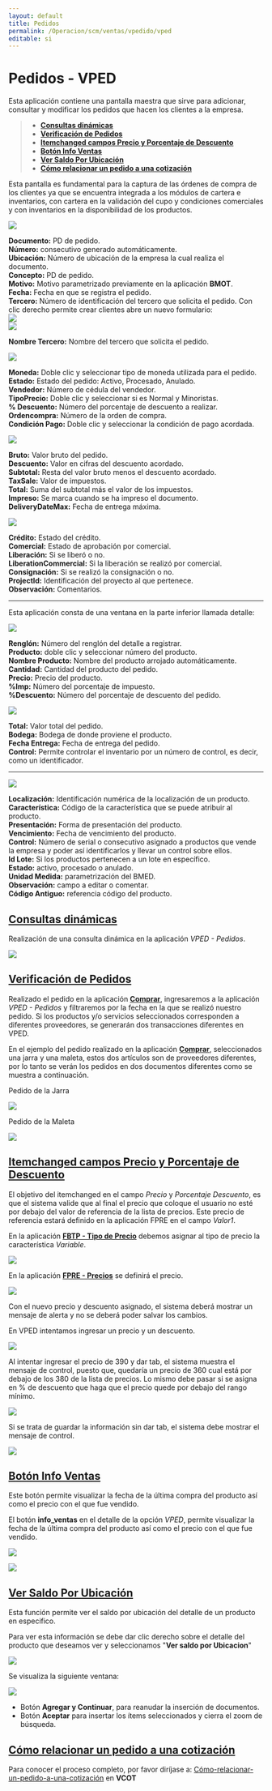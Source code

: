 ```yaml
---
layout: default
title: Pedidos
permalink: /Operacion/scm/ventas/vpedido/vped
editable: si
---
```


# Pedidos - VPED


Esta aplicación contiene una pantalla maestra que sirve para adicionar, consultar y modificar los pedidos que hacen los clientes a la empresa.


>+ [**Consultas dinámicas**](http://docs.oasiscom.com/Operacion/scm/ventas/vpedido/vped#consultas-dinámicas)
>+ [**Verificación de Pedidos**](http://docs.oasiscom.com/Operacion/scm/ventas/vpedido/vped#verificación-de-pedidos)
>+ [**Itemchanged campos Precio y Porcentaje de Descuento**](http://docs.oasiscom.com/Operacion/scm/ventas/vpedido/vped#itemchanged-campos-precio-y-porcentaje-de-descuento)
>+ [**Botón Info Ventas**](http://docs.oasiscom.com/Operacion/scm/ventas/vpedido/vped#botón-info-ventas)
>+ [**Ver Saldo Por Ubicación**](http://docs.oasiscom.com/Operacion/scm/ventas/vpedido/vped#ver-saldo-por-ubicación)  
>+ [**Cómo relacionar un pedido a una cotización**](http://docs.oasiscom.com/Operacion/scm/ventas/vpedido/vped#cómo-relacionar-un-pedido-a-una-cotización)



Esta pantalla es fundamental para la captura de las órdenes de compra de los clientes ya que se encuentra integrada a los módulos de cartera e inventarios, con cartera en la validación del cupo y condiciones comerciales y con inventarios en la disponibilidad de los productos.  


![](vped1.png)


**Documento:** PD de pedido.  
**Número:** consecutivo generado automáticamente.  
**Ubicación:** Número de ubicación de la empresa la cual realiza el documento.  
**Concepto:** PD de pedido.  
**Motivo:** Motivo parametrizado previamente en la aplicación **BMOT**.  
**Fecha:** Fecha en que se registra el pedido.  
**Tercero:** Número de identificación del tercero que solicita el pedido. Con clic derecho permite crear clientes abre un nuevo formulario:  
![](vped51.png)  
![](vped52.png)  

**Nombre Tercero:** Nombre del tercero que solicita el pedido.  


![](vped2.png)

**Moneda:** Doble clic y seleccionar tipo de moneda utilizada para el pedido.  
**Estado:** Estado del pedido: Activo, Procesado, Anulado.  
**Vendedor:** Número de cédula del vendedor.  
**TipoPrecio:** Doble clic y seleccionar si es Normal y Minoristas.  
**% Descuento:** Número del porcentaje de descuento a realizar.  
**Ordencompra:** Número de la orden de compra.  
**Condición Pago:** Doble clic y seleccionar la condición de pago acordada.  

![](vped3.png)

**Bruto:** Valor bruto del pedido.  
**Descuento:** Valor en cifras del descuento acordado.  
**Subtotal:** Resta del valor bruto menos el descuento acordado.  
**TaxSale:** Valor de impuestos.  
**Total:** Suma del subtotal más el valor de los impuestos.  
**Impreso:** Se marca cuando se ha impreso el documento.  
**DeliveryDateMax:** Fecha de entrega máxima.  

![](vped4.png)

**Crédito:** Estado del crédito.  
**Comercial:** Estado de aprobación por comercial.  
**Liberación:** Si se liberó o no.  
**LiberationCommercial:** Si la liberación se realizó por comercial.  
**Consignación:** Si se realizó la consignación o no.  
**ProjectId:** Identificación del proyecto al que pertenece.  
**Observación:** Comentarios.  
***************
Esta aplicación consta de una ventana en la parte inferior llamada detalle:

![](vped5.png)

**Renglón:** Número del renglón del detalle a registrar.  
**Producto:** doble clic y seleccionar número del producto.  
**Nombre Producto:** Nombre del producto arrojado automáticamente.  
**Cantidad:** Cantidad del producto del pedido.  
**Precio:** Precio del producto.  
**%Imp:** Número del porcentaje de impuesto.  
**%Descuento:** Número del porcentaje de descuento del pedido.  


![](vped6.png)

**Total:** Valor total del pedido.  
**Bodega:** Bodega de donde proviene el producto.  
**Fecha Entrega:** Fecha de entrega del pedido.  
**Control:** Permite controlar el inventario por un número de control, es decir, como un identificador.  

************
![](vped21.png)

**Localización:** Identificación numérica de la localización de un producto.  
**Característica:** Código de la característica que se puede atribuir al producto.  
**Presentación:** Forma de presentación del producto.  
**Vencimiento:** Fecha de vencimiento del producto.  
**Control:**  Número de serial o consecutivo asignado a productos que vende la empresa y 	poder así identificarlos y llevar un control sobre ellos.  
**Id Lote:** Si los productos pertenecen a un lote en específico.  
**Estado:**  activo, procesado o anulado.  
**Unidad Medida:** parametrización del BMED.   
**Observación:** campo a editar o comentar.  
**Código Antiguo:** referencia código del producto.  


## [Consultas dinámicas](http://docs.oasiscom.com/Operacion/scm/ventas/vpedido/vped#consultas-dinámicas)

Realización de una consulta dinámica en la aplicación _VPED - Pedidos_.  

![](vped7.png)

## [Verificación de Pedidos](http://docs.oasiscom.com/Operacion/scm/ventas/vpedido/vped#verificación-de-pedidos)

Realizado el pedido en la aplicación [**Comprar**](http://docs.oasiscom.com/Operacion/marketplace/comprar), ingresaremos a la aplicación _VPED - Pedidos_ y filtraremos por la fecha en la que se realizó nuestro pedido. Si los productos y/o servicios seleccionados corresponden a diferentes proveedores, se generarán dos transacciones diferentes en VPED.  

En el ejemplo del pedido realizado en la aplicación [**Comprar**](http://docs.oasiscom.com/Operacion/marketplace/comprar), seleccionados una jarra y una maleta, estos dos artículos son de proveedores diferentes, por lo tanto se verán los pedidos en dos documentos diferentes como se muestra a continuación.  

Pedido de la Jarra

![](vped8.png)

Pedido de la Maleta

![](vped9.png)


## [Itemchanged campos Precio y Porcentaje de Descuento](http://docs.oasiscom.com/Operacion/scm/ventas/vpedido/vped#itemchanged-campos-precio-y-porcentaje-de-descuento)


El objetivo del itemchanged en el campo _Precio_ y _Porcentaje Descuento_, es que el sistema valide que al final el precio que coloque el usuario no esté por debajo del valor de referencia de la lista de precios. Este precio de referencia estará definido  en la aplicación FPRE en el campo _Valor1_.  

En la aplicación [**FBTP - Tipo de Precio**](http://docs.oasiscom.com/Operacion/scm/facturacion/fbasica/fbtp) debemos asignar al tipo de precio la característica _Variable_.  

![](fbtp.png)

En la aplicación [**FPRE - Precios**](http://docs.oasiscom.com/Operacion/scm/facturacion/fprecio/fpre) se definirá el precio.  

![](fpre.png)

Con el nuevo precio y descuento asignado, el sistema deberá mostrar un mensaje de alerta y no se deberá poder salvar los cambios.  


En VPED intentamos ingresar un precio y un descuento.  

![](vped10.png)

Al intentar ingresar el precio de 390 y dar tab, el sistema muestra el mensaje de control, puesto que, quedaría un precio de 360 cual está por debajo de los 380 de la lista de precios. Lo mismo debe pasar si se asigna en % de descuento que haga que el precio quede por debajo del rango mínimo.  

![](vped11.png)

Si se trata de guardar la información sin dar tab, el sistema debe mostrar el mensaje de control.  

![](vped12.png)


## [**Botón Info Ventas**](http://docs.oasiscom.com/Operacion/scm/ventas/vpedido/vped#botón-info-ventas)

Este botón permite visualizar la fecha de la última compra del producto así como el precio con el que fue vendido.  

El botón **info_ventas** en el detalle de la opción _VPED_, permite visualizar la fecha de la última compra del producto así como el precio con el que fue vendido.  

![](vped13.png)

![](vped14.png)

## [**Ver Saldo Por Ubicación**](http://docs.oasiscom.com/Operacion/scm/ventas/vpedido/vped#ver-saldo-por-ubicación)

Esta función permite ver el saldo por ubicación del detalle de un producto en especifico.

Para ver esta información se debe dar clic derecho sobre el detalle del producto que deseamos ver y seleccionamos "**Ver saldo por Ubicacion**"

![](vped53.png)

Se visualiza la siguiente ventana:

![](vped55.png)

* Botón **Agregar y Continuar**, para reanudar la inserción de documentos.  
* Botón **Aceptar** para insertar los ítems seleccionados y cierra el zoom de búsqueda. 


##  [**Cómo relacionar un pedido a una cotización**](http://docs.oasiscom.com/Operacion/scm/ventas/vpedido/vped#cómo-relacionar-un-pedido-a-una-cotización)  

Para conocer el proceso completo, por favor diríjase a: [Cómo-relacionar-un-pedido-a-una-cotización](http://docs.oasiscom.com/Operacion/scm/ventas/vcotizacio/vcot#cómo-relacionar-un-pedido-a-una-cotización) en **VCOT**





